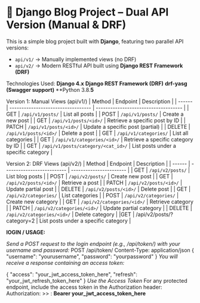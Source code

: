 # 📝 Django Blog Project – Dual API Version (Manual & DRF)

This is a simple blog project built with **Django**, featuring two parallel API versions:

- `api/v1/` → Manually implemented views (no DRF)
- `api/v2/` → Modern RESTful API built using **Django REST Framework (DRF)**

Technologies Used:
**Django 4.x**
**Django REST Framework (DRF)**
**drf-yasg (Swagger support)**
**Python 3.8.**5**


Version 1: Manual Views (api/v1/)
| Method | Endpoint                           | Description                          |
| ------ | ---------------------------------- | ------------------------------------ |
| GET    | `/api/v1/posts/`                   | List all posts                       |
| POST   | `/api/v1/posts/`                   | Create a new post                    |
| GET    | `/api/v1/posts/<id>/`              | Retrieve a specific post by ID       |
| PATCH  | `/api/v1/posts/<id>/`              | Update a specific post (partial)     |
| DELETE | `/api/v1/posts/<id>/`              | Delete a post                        |
| GET    | `/api/v1/categories/`              | List all categories                  |
| GET    | `/api/v1/categories/<id>/`         | Retrieve a specific category by ID   |
|  GET   | `/api/v1/posts/category/<cat_id>/` | List posts under a specific category |




Version 2: DRF Views (api/v2/)
| Method | Endpoint                   | Description             |
| ------ | -------------------------- | ----------------------- |
| GET    | `/api/v2/posts/`           | List blog posts         |
| POST   | `/api/v2/posts/`           | Create new post         |
| GET    | `/api/v2/posts/<id>/`      | Retrieve a post         |
| PATCH  | `/api/v2/posts/<id>/`      | Update partial post     |
| DELETE | `/api/v2/posts/<id>/`      | Delete post             |
| GET    | `/api/v2/categories/`      | List categories         |
| POST   | `/api/v2/categories/`      | Create new category     |
| GET    | `/api/v2/categories/<id>/` | Retrieve category       |
| PATCH  | `/api/v2/categories/<id>/` | Update partial category |
| DELETE | `/api/v2/categories/<id>/` | Delete category         |
|GET      | /api/v2/posts/?category=2 | List posts under a specific category |

**lOGIN / USAGE:**

*Send a POST request to the login endpoint (e.g., /api/token/) with your username and password:*
POST /api/token/
Content-Type: application/json
{
  "username": "yourusername",
  "password": "yourpassword"
}
*You will receive a response containing an access token:*

{
  "access": "your_jwt_access_token_here",
  "refresh": "your_jwt_refresh_token_here"
}
*Use the Access Token*
For any protected endpoint, include the access token in the Authorization header:
Authorization: >>  :  **Bearer your_jwt_access_token_here**
